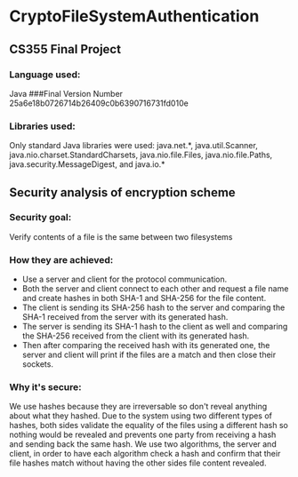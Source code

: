 # CryptoFileSystemAuthentication
## CS355 Final Project

### Language used: 
Java
###Final Version Number
25a6e18b0726714b26409c0b6390716731fd010e

### Libraries used:
Only standard Java libraries were used:
java.net.*, java.util.Scanner, java.nio.charset.StandardCharsets, java.nio.file.Files, java.nio.file.Paths, java.security.MessageDigest, and java.io.\*

## Security analysis of encryption scheme
### Security goal:
Verify contents of a file is the same between two filesystems

### How they are achieved:
- Use a server and client for the protocol communication.
- Both the server and client connect to each other and request a file name and create hashes in both SHA-1 and SHA-256 for the file content.
- The client is sending its SHA-256 hash to the server and comparing the SHA-1 received from the server with its generated hash.
- The server is sending its SHA-1 hash to the client as well and comparing the SHA-256 received from the client with its generated hash.
- Then after comparing the received hash with its generated one, the server and client will print if the files are a match and then close their sockets. 

### Why it's secure:
We use hashes because they are irreversable so don't reveal anything about what they hashed. 
Due to the system using two different types of hashes, both sides validate the equality of the files using a different hash so nothing would be revealed and prevents one party from receiving a hash and sending back the same hash.  We use two algorithms, the server and client, in order to have each algorithm check a hash and confirm that their file hashes match without having the other sides file content revealed.
